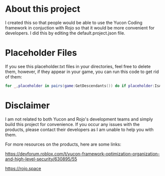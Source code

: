 # About this project
I created this so that people would be able to use the Yucon Coding framework in conjuction with Rojo so that it would be more convenient for developers. I did this by editing the default.project.json file.

# Placeholder Files
If you see this placeholder.txt files in your directories, feel free to delete them, however, if they appear in your game, you can run this code to get rid of them:
```lua
for _,placeholder in pairs(game:GetDescendants()) do if placeholder:IsA("StringValue") then if placeholder.Value == "Placeholder so that Github will let this folder appear." then placeholder:Destroy() end end end
```

# Disclaimer
I am not related to both Yucon and Rojo's development teams and simply build this project for convenience. If you occur any issues with the products, please contact their developers as I am unable to help you with them.

For more resources on the products, here are some links:

https://devforum.roblox.com/t/yucon-framework-optimization-organization-and-high-level-security/630895/55

https://rojo.space
